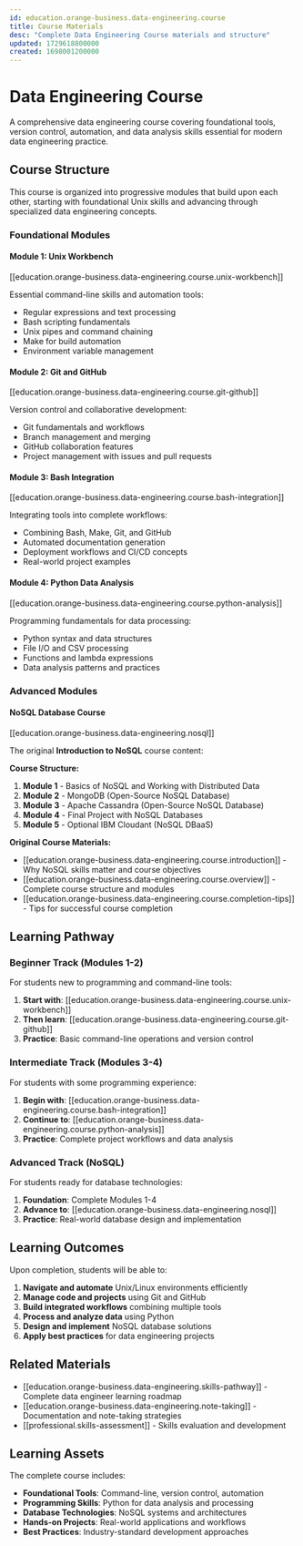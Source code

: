 ```yaml
---
id: education.orange-business.data-engineering.course
title: Course Materials
desc: "Complete Data Engineering Course materials and structure"
updated: 1729618800000
created: 1698001200000
---
```


# Data Engineering Course

A comprehensive data engineering course covering foundational tools, version control, automation, and data analysis skills essential for modern data engineering practice.

## Course Structure

This course is organized into progressive modules that build upon each other, starting with foundational Unix skills and advancing through specialized data engineering concepts.

### Foundational Modules

#### Module 1: Unix Workbench
[[education.orange-business.data-engineering.course.unix-workbench]]

Essential command-line skills and automation tools:
- Regular expressions and text processing
- Bash scripting fundamentals
- Unix pipes and command chaining
- Make for build automation
- Environment variable management

#### Module 2: Git and GitHub
[[education.orange-business.data-engineering.course.git-github]]

Version control and collaborative development:
- Git fundamentals and workflows
- Branch management and merging
- GitHub collaboration features
- Project management with issues and pull requests

#### Module 3: Bash Integration
[[education.orange-business.data-engineering.course.bash-integration]]

Integrating tools into complete workflows:
- Combining Bash, Make, Git, and GitHub
- Automated documentation generation
- Deployment workflows and CI/CD concepts
- Real-world project examples

#### Module 4: Python Data Analysis
[[education.orange-business.data-engineering.course.python-analysis]]

Programming fundamentals for data processing:
- Python syntax and data structures
- File I/O and CSV processing
- Functions and lambda expressions
- Data analysis patterns and practices

### Advanced Modules

#### NoSQL Database Course
[[education.orange-business.data-engineering.nosql]]

The original **Introduction to NoSQL** course content:

**Course Structure:**
1. **Module 1** - Basics of NoSQL and Working with Distributed Data
2. **Module 2** - MongoDB (Open-Source NoSQL Database)  
3. **Module 3** - Apache Cassandra (Open-Source NoSQL Database)
4. **Module 4** - Final Project with NoSQL Databases
5. **Module 5** - Optional IBM Cloudant (NoSQL DBaaS)

**Original Course Materials:**
- [[education.orange-business.data-engineering.course.introduction]] - Why NoSQL skills matter and course objectives
- [[education.orange-business.data-engineering.course.overview]] - Complete course structure and modules
- [[education.orange-business.data-engineering.course.completion-tips]] - Tips for successful course completion

## Learning Pathway

### Beginner Track (Modules 1-2)
For students new to programming and command-line tools:

1. **Start with**: [[education.orange-business.data-engineering.course.unix-workbench]]
2. **Then learn**: [[education.orange-business.data-engineering.course.git-github]]
3. **Practice**: Basic command-line operations and version control

### Intermediate Track (Modules 3-4)
For students with some programming experience:

1. **Begin with**: [[education.orange-business.data-engineering.course.bash-integration]]
2. **Continue to**: [[education.orange-business.data-engineering.course.python-analysis]]
3. **Practice**: Complete project workflows and data analysis

### Advanced Track (NoSQL)
For students ready for database technologies:

1. **Foundation**: Complete Modules 1-4
2. **Advance to**: [[education.orange-business.data-engineering.nosql]]
3. **Practice**: Real-world database design and implementation

## Learning Outcomes

Upon completion, students will be able to:

1. **Navigate and automate** Unix/Linux environments efficiently
2. **Manage code and projects** using Git and GitHub
3. **Build integrated workflows** combining multiple tools
4. **Process and analyze data** using Python
5. **Design and implement** NoSQL database solutions
6. **Apply best practices** for data engineering projects

## Related Materials

- [[education.orange-business.data-engineering.skills-pathway]] - Complete data engineer learning roadmap
- [[education.orange-business.data-engineering.note-taking]] - Documentation and note-taking strategies
- [[professional.skills-assessment]] - Skills evaluation and development

## Learning Assets

The complete course includes:
- **Foundational Tools**: Command-line, version control, automation
- **Programming Skills**: Python for data analysis and processing
- **Database Technologies**: NoSQL systems and architectures
- **Hands-on Projects**: Real-world applications and workflows
- **Best Practices**: Industry-standard development approaches